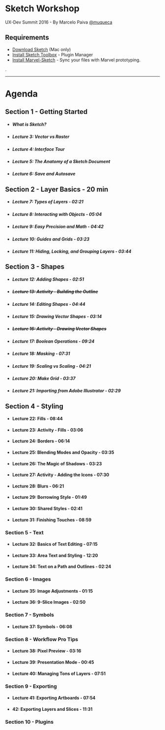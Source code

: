 # Sketch Workshop
UX-Dev Summit 2016 -
By Marcelo Paiva [@muqueca](twitter.com/muqeca)


## Requirements

- [Download Sketch](http://sketchapp.com/) (Mac only)
- [Install Sketch Toolbox](http://sketchtoolbox.com/) - Plugin Manager
- [Install Marvel-Sketch](https://marvelapp.com/prototype-with-sketch/) - Sync your files with Marvel prototyping.

.

---

# Agenda

## Section 1 - Getting Started
- ##### What is Sketch?
- ##### Lecture 3: Vector vs Raster
- ##### Lecture 4: Interface Tour
- ##### Lecture 5: The Anatomy of a Sketch Document  
- ##### Lecture 6: Save and Autosave

## Section 2 - Layer Basics - 20 min
- ##### Lecture 7: Types of Layers - 02:21
- ##### Lecture 8: Interacting with Objects - 05:04
- ##### Lecture 9: Easy Precision and Math - 04:42  
- ##### Lecture 10: Guides and Grids -  03:23  
- ##### Lecture 11: Hiding, Locking, and Grouping Layers -  03:44

## Section 3 - Shapes

- ##### Lecture 12: Adding Shapes - 02:51
- ##### ~~Lecture 13: Activity - Building the Outline~~
- ##### Lecture 14: Editing Shapes - 04:44
- ##### Lecture 15: Drawing Vector Shapes - 03:14
- ##### ~~Lecture 16: Activity - Drawing Vector Shapes~~
- ##### Lecture 17: Boolean Operations - 09:24
- ##### Lecture 18: Masking - 07:31  
- ##### Lecture 19: Scaling vs Scaling - 04:21
- ##### Lecture 20: Make Grid - 03:37
- ##### Lecture 21: Importing from Adobe Illustrator - 02:29  

## Section 4 - Styling

- #### Lecture 22: Fills - 08:44  
- #### Lecture 23: Activity - Fills - 03:06
- #### Lecture 24: Borders - 06:14
- #### Lecture 25: Blending Modes and Opacity - 03:35
- #### Lecture 26: The Magic of Shadows - 03:23
- #### Lecture 27: Activity - Adding the Icons - 07:30  
- #### Lecture 28: Blurs - 06:21
- #### Lecture 29: Borrowing Style - 01:49
- #### Lecture 30: Shared Styles - 02:41
- #### Lecture 31: Finishing Touches - 08:59

### Section 5 - Text

- #### Lecture 32: Basics of Text Editing - 07:15
- #### Lecture 33: Area Text and Styling - 12:20  
- #### Lecture 34: Text on a Path and Outlines - 02:24

### Section 6 - Images

- #### Lecture 35: Image Adjustments - 01:15
- #### Lecture 36: 9-Slice Images - 02:50  

### Section 7 - Symbols

- #### Lecture 37: Symbols - 06:08  

### Section 8 - Workflow Pro Tips

- #### Lecture 38: Pixel Preview - 03:16
- #### Lecture 39: Presentation Mode - 00:45
- #### Lecture 40: Managing Tons of Layers - 07:51

### Section 9 - Exporting

- #### Lecture 41: Exporting Artboards - 07:54
- ####  42: Exporting Layers and Slices - 11:31

### Section 10 - Plugins
